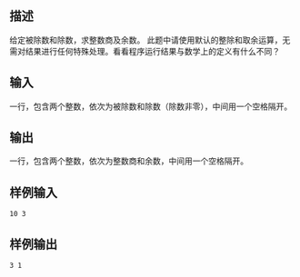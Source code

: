 ## 描述


给定被除数和除数，求整数商及余数。
此题中请使用默认的整除和取余运算，无需对结果进行任何特殊处理。看看程序运行结果与数学上的定义有什么不同？

## 输入


一行，包含两个整数，依次为被除数和除数（除数非零），中间用一个空格隔开。

## 输出


一行，包含两个整数，依次为整数商和余数，中间用一个空格隔开。

## 样例输入


```
10 3
```


## 样例输出


```
3 1
```


